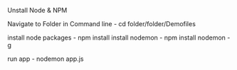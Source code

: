 Unstall Node & NPM

Navigate to Folder in Command line - cd folder/folder/Demofiles

install node packages - npm install
install nodemon - npm install nodemon -g

run app - nodemon app.js

